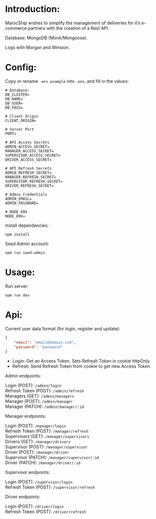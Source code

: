 # Introduction:

MarocShip wishes to simplify the management of deliveries for it’s e-commerce partners with the creation of a Rest API.

Database: MongoDB (Monk/Mongoose).

Logs with Morgan and Winston.

# Config:

Copy or rename `.env.example` into `.env`, and fill in the values:

```
# Database:
DB_CLUSTER=
DB_NAME=
DB_USER=
DB_PASS=

# Client Origin
CLIENT_ORIGIN=

# Server Port
PORT=

# API Access Secrets
ADMIN_ACCESS_SECRET=
MANAGER_ACCESS_SECRET=
SUPERVISOR_ACCESS_SECRET=
DRIVER_ACCESS_SECRET=

# API Refresh Secrets
ADMIN_REFRESH_SECRET=
MANAGER_REFRESH_SECRET=
SUPERVISOR_REFRESH_SECRET=
DRIVER_REFRESH_SECRET=

# Admin Credentials
ADMIN_EMAIL=
ADMIN_PASSWORD=

# NODE ENV
NODE_ENV=
```

Install dependencies:

```
npm install
```

Seed Admin account:

```
npm run seed:admin
```

# Usage:

Run server:

```
npm run dev
```

# Api:

Current user data format (for login, register and update):

```json
{
    "email": "email@domain.com",
    "password": "password"
}
```

* Login: Get an Access Token, Sets Refresh Token in cookie httpOnly.
* Refresh: Send Refresh Token from cookie to get new Access Token.

Admin endpoints:

Login (POST): `/admin/login`\
Refresh Token (POST): `/admin/refresh`\
Managers (GET): `/admin/managers`\
Manager (POST): `/admin/manager`\
Manager (PATCH): `/admin/manager/:id`

Manager endpoints:

Login (POST): `/manager/login`\
Refresh Token (POST): `/manager/refresh`\
Supervisors (GET): `/manager/supervisors`\
Drivers (GET): `/manager/drivers`\
Supervisor (POST): `/manager/supervisor`\
Driver (POST): `/manager/driver`\
Supervisor (PATCH): `/manager/supervisor/:id`\
Driver (PATCH): `/manager/driver/:id`

Supervisor endpoints:

Login (POST): `/supervisor/login`\
Refresh Token (POST): `/supervisor/refresh`

Driver endpoints:

Login (POST): `/driver/login`\
Refresh Token (POST): `/driver/refresh`